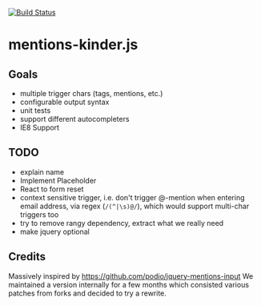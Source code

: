 [![Build Status](https://travis-ci.org/mixxt/mentions-kinder.js.png?branch=develop)](https://travis-ci.org/mixxt/mentions-kinder.js)

mentions-kinder.js
=================

## Goals
- multiple trigger chars (tags, mentions, etc.)
- configurable output syntax
- unit tests
- support different autocompleters
- IE8 Support

## TODO
- explain name
- Implement Placeholder
- React to form reset
- context sensitive trigger, i.e. don't trigger @-mention when entering email address, via regex (`/(^|\s)@/`), which would support multi-char triggers too
- try to remove rangy dependency, extract what we really need
- make jquery optional

## Credits
Massively inspired by https://github.com/podio/jquery-mentions-input
We maintained a version internally for a few months which consisted various patches from forks and decided to try a rewrite.
